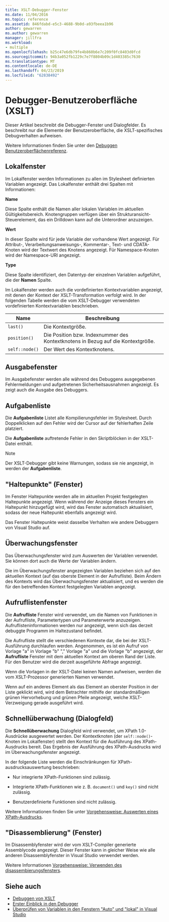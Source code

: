 ```yaml
---
title: XSLT-Debugger-Fenster
ms.date: 11/04/2016
ms.topic: reference
ms.assetid: 846fdabd-e5c3-4688-9b0d-a93fbeea1b96
author: gewarren
ms.author: gewarren
manager: jillfra
ms.workload:
- multiple
ms.openlocfilehash: b25c47e6db79fe4b860b6e7c209f0fc8403d0fcd
ms.sourcegitcommit: 94b3a052fb1229c7e7f8804b09c1d403385c7630
ms.translationtype: MT
ms.contentlocale: de-DE
ms.lasthandoff: 04/23/2019
ms.locfileid: "62838492"
---
```

# <a name="debugger-user-interface-xslt"></a>Debugger-Benutzeroberfläche (XSLT)

Dieser Artikel beschreibt die Debugger-Fenster und Dialogfelder. Es beschreibt nur die Elemente der Benutzeroberfläche, die XSLT-spezifisches Debugverhalten aufweisen.

Weitere Informationen finden Sie unter den [Debuggen Benutzeroberflächenreferenz](../debugger/debugging-user-interface-reference.md).

## <a name="locals-window"></a>Lokalfenster

Im Lokalfenster werden Informationen zu allen im Stylesheet definierten Variablen angezeigt. Das Lokalfenster enthält drei Spalten mit Informationen:

**Name**

Diese Spalte enthält die Namen aller lokalen Variablen im aktuellen Gültigkeitsbereich. Knotengruppen verfügen über ein Strukturansicht-Steuerelement, das ein Drilldown kann auf die Unterordner anzuzeigen.

**Wert**

In dieser Spalte wird für jede Variable der vorhandene Wert angezeigt. Für Attribut-, Verarbeitungsanweisungs-, Kommentar-, Text- und CDATA-Knoten wird der Textwert des Knotens angezeigt. Für Namespace-Knoten wird der Namespace-URI angezeigt.

**Type**

Diese Spalte identifiziert, den Datentyp der einzelnen Variablen aufgeführt, die der **Namen** Spalte.

Im Lokalfenster werden auch die vordefinierten Kontextvariablen angezeigt, mit denen der Kontext der XSLT-Transformation verfolgt wird. In der folgenden Tabelle werden die vom XSLT-Debugger verwendeten vordefinierten Kontextvariablen beschrieben.

|Name|Beschreibung|
|-|-----------------|
|`last()`|Die Kontextgröße.|
|`position()`|Die Position bzw. Indexnummer des Kontextknotens in Bezug auf die Kontextgröße.|
|`self::node()`|Der Wert des Kontextknotens.|

## <a name="output-window"></a>Ausgabefenster

Im Ausgabefenster werden alle während des Debuggens ausgegebenen Fehlermeldungen und aufgetretenen Sicherheitsausnahmen angezeigt. Es zeigt auch die Ausgabe des Debuggers.

## <a name="task-list"></a>Aufgabenliste

Die **Aufgabenliste** Listet alle Kompilierungsfehler im Stylesheet. Durch Doppelklicken auf den Fehler wird der Cursor auf der fehlerhaften Zeile platziert.

Die **Aufgabenliste** auftretende Fehler in den Skriptblöcken in der XSLT-Datei enthält.

> [!NOTE]
> Der XSLT-Debugger gibt keine Warnungen, sodass sie nie angezeigt, in werden der **Aufgabenliste**.

## <a name="breakpoints-window"></a>"Haltepunkte" (Fenster)

Im Fenster Haltepunkte werden alle im aktuellen Projekt festgelegten Haltepunkte angezeigt. Wenn während der Anzeige dieses Fensters ein Haltepunkt hinzugefügt wird, wird das Fenster automatisch aktualisiert, sodass der neue Haltepunkt ebenfalls angezeigt wird.

Das Fenster Haltepunkte weist dasselbe Verhalten wie andere Debuggern von Visual Studio auf.

## <a name="watch-window"></a>Überwachungsfenster

Das Überwachungsfenster wird zum Auswerten der Variablen verwendet. Sie können dort auch die Werte der Variablen ändern.

Die im Überwachungsfenster angezeigten Variablen beziehen sich auf den aktuellen Kontext (auf das oberste Element in der Aufrufliste). Beim Ändern des Kontexts wird das Überwachungsfenster aktualisiert, und es werden die für den betreffenden Kontext festgelegten Variablen angezeigt.

## <a name="call-stack-window"></a>Aufruflistenfenster

Die **Aufrufliste** Fenster wird verwendet, um die Namen von Funktionen in der Aufrufliste, Parametertypen und Parameterwerte anzuzeigen. Aufruflisteninformationen werden nur angezeigt, wenn sich das derzeit debuggte Programm im Haltezustand befindet.

Die Aufrufliste stellt die verschiedenen Kontexte dar, die bei der XSLT-Ausführung durchlaufen werden. Angenommen, es ist ein Aufruf von Vorlage "a" in Vorlage "b" "," Vorlage "a" und die Vorlage "b" angezeigt, der **Aufrufliste** Fenster mit dem aktuellen Kontext am oberen Rand der Liste. Für den Benutzer wird die derzeit ausgeführte Abfrage angezeigt.

Wenn die Vorlagen in der XSLT-Datei keinen Namen aufweisen, werden die vom XSLT-Prozessor generierten Namen verwendet.

Wenn auf ein anderes Element als das Element an oberster Position in der Liste geklickt wird, wird dem Betrachter mithilfe der standardmäßigen grünen Hervorhebung und grünen Pfeile angezeigt, welche XSLT-Verzweigung gerade ausgeführt wird.

## <a name="quickwatch-dialog-box"></a>Schnellüberwachung (Dialogfeld)

Die **Schnellüberwachung** Dialogfeld wird verwendet, um XPath 1.0-Ausdrücke ausgewertet werden. Der Kontextknoten (der `self::node()`-Knoten im Lokalfenster) stellt den Kontext für die Ausführung des XPath-Ausdrucks bereit. Das Ergebnis der Ausführung des XPath-Ausdrucks wird im Überwachungsfenster angezeigt.

In der folgende Liste werden die Einschränkungen für XPath-ausdrucksauswertung beschrieben:

- Nur integrierte XPath-Funktionen sind zulässig.

- Integrierte XPath-Funktionen wie z. B. `document()` und `key()` sind nicht zulässig.

- Benutzerdefinierte Funktionen sind nicht zulässig.

Weitere Informationen finden Sie unter [Vorgehensweise: Auswerten eines XPath-Ausdrucks](../xml-tools/how-to-evaluate-an-xpath-expression.md).

## <a name="disassembly-window"></a>"Disassemblierung" (Fenster)

Im Disassemblyfenster wird der vom XSLT-Compiler generierte Assemblycode angezeigt. Dieser Fenster kann in gleicher Weise wie alle anderen Disassemblyfenster in Visual Studio verwendet werden.

Weitere Informationen [Vorgehensweise: Verwenden des disassembierungsfensters](../debugger/how-to-use-the-disassembly-window.md).

## <a name="see-also"></a>Siehe auch

- [Debuggen von XSLT](../xml-tools/debugging-xslt.md)
- [Erster Einblick in den Debugger](../debugger/debugger-feature-tour.md)
- [Überprüfen von Variablen in den Fenstern "Auto" und "lokal" in Visual Studio](../debugger/autos-and-locals-windows.md)
